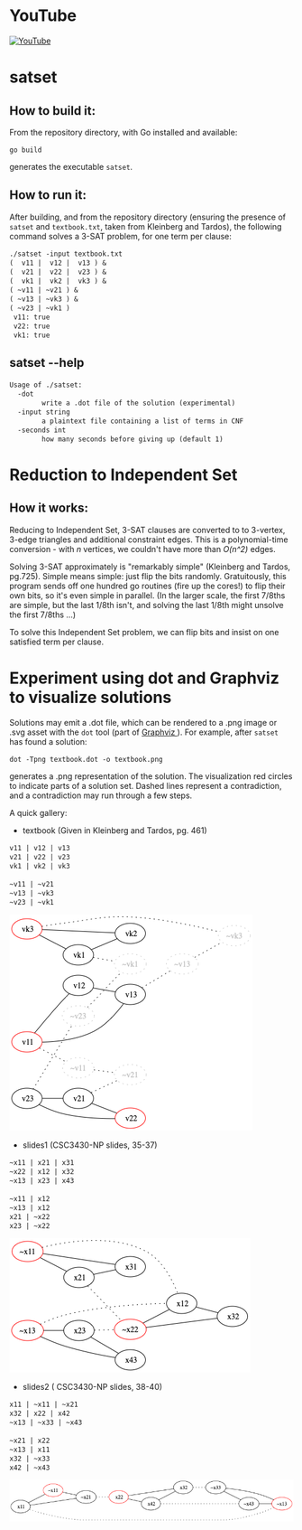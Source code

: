 # YouTube

[![YouTube](https://img.youtube.com/vi/XdQCL0HmNL4/0.jpg)](https://www.youtube.com/watch?v=XdQCL0HmNL4)

# satset

## How to build it:
From the repository directory, with Go installed and available:
```
go build
```
generates the executable `satset`.

## How to run it:

After building, and from the repository directory (ensuring the presence of `satset` and `textbook.txt`, taken from Kleinberg and Tardos), the following command solves a 3-SAT problem, for one term per clause:
```
./satset -input textbook.txt
(  v11 |  v12 |  v13 ) &
(  v21 |  v22 |  v23 ) &
(  vk1 |  vk2 |  vk3 ) &
( ~v11 | ~v21 ) &
( ~v13 | ~vk3 ) &
( ~v23 | ~vk1 )
 v11: true
 v22: true
 vk1: true
```

## satset --help

```
Usage of ./satset:
  -dot
    	write a .dot file of the solution (experimental)
  -input string
    	a plaintext file containing a list of terms in CNF
  -seconds int
    	how many seconds before giving up (default 1)
```

# Reduction to Independent Set

## How it works:

Reducing to Independent Set, 3-SAT clauses are converted to to 3-vertex, 3-edge triangles and additional constraint edges. This is a polynomial-time conversion - with *n* vertices, we couldn't have more than *O(n^2)* edges.

Solving 3-SAT approximately is "remarkably simple" (Kleinberg and Tardos, pg.725). Simple means simple: just flip the bits randomly. Gratuitously, this program sends off one hundred go routines (fire up the cores!) to flip their own bits, so it's even simple in parallel. (In the larger scale, the first 7/8ths are simple, but the last 1/8th isn't, and solving the last 1/8th might unsolve the first 7/8ths ...)

To solve this Independent Set problem, we can flip bits and insist on one satisfied term per clause.

# Experiment using dot and Graphviz to visualize solutions
Solutions may emit a .dot file, which can be rendered to a .png image or .svg asset with the `dot` tool (part of [ Graphviz ]( https://graphviz.org )). For example, after `satset` has found a solution:
```
dot -Tpng textbook.dot -o textbook.png
```
generates a .png representation of the solution. The visualization red circles to indicate parts of a solution set. Dashed lines represent a contradiction, and a contradiction may run through a few steps.

A quick gallery:

- textbook (Given in Kleinberg and Tardos, pg. 461)
```
v11 | v12 | v13
v21 | v22 | v23
vk1 | vk2 | vk3

~v11 | ~v21
~v13 | ~vk3
~v23 | ~vk1
```
![ textbook ]( textbook.png?raw=true )

- slides1 (CSC3430-NP slides, 35-37)
```
~x11 | x21 | x31
~x22 | x12 | x32
~x13 | x23 | x43

~x11 | x12
~x13 | x12
x21 | ~x22
x23 | ~x22
```
![ slides1 ]( slides1.png?raw=true )

- slides2 ( CSC3430-NP slides, 38-40)
```
x11 | ~x11 | ~x21
x32 | x22 | x42
~x13 | ~x33 | ~x43

~x21 | x22
~x13 | x11
x32 | ~x33
x42 | ~x43
```
![ slides2 ]( slides2.png?raw=true )